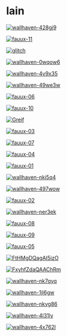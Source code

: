 # lain

<a href="wallhaven-428gj9.jpg"><img alt="wallhaven-428gj9" src="wallhaven-428gj9.jpg"></a>

<a href="fauux-11.png"><img alt="fauux-11" src="fauux-11.png"></a>

<a href="glitch.png"><img alt="glitch" src="glitch.png"></a>

<a href="wallhaven-0wqow6.png"><img alt="wallhaven-0wqow6" src="wallhaven-0wqow6.png"></a>

<a href="wallhaven-4v9x35.png"><img alt="wallhaven-4v9x35" src="wallhaven-4v9x35.png"></a>

<a href="wallhaven-49we3w.png"><img alt="wallhaven-49we3w" src="wallhaven-49we3w.png"></a>

<a href="fauux-06.png"><img alt="fauux-06" src="fauux-06.png"></a>

<a href="fauux-10.png"><img alt="fauux-10" src="fauux-10.png"></a>

<a href="Greif.jpg"><img alt="Greif" src="Greif.jpg"></a>

<a href="fauux-03.png"><img alt="fauux-03" src="fauux-03.png"></a>

<a href="fauux-07.png"><img alt="fauux-07" src="fauux-07.png"></a>

<a href="fauux-04.png"><img alt="fauux-04" src="fauux-04.png"></a>

<a href="fauux-01.png"><img alt="fauux-01" src="fauux-01.png"></a>

<a href="wallhaven-nkj5q4.jpg"><img alt="wallhaven-nkj5q4" src="wallhaven-nkj5q4.jpg"></a>

<a href="wallhaven-497wow.jpg"><img alt="wallhaven-497wow" src="wallhaven-497wow.jpg"></a>

<a href="fauux-02.png"><img alt="fauux-02" src="fauux-02.png"></a>

<a href="wallhaven-ner3ek.jpg"><img alt="wallhaven-ner3ek" src="wallhaven-ner3ek.jpg"></a>

<a href="fauux-08.png"><img alt="fauux-08" src="fauux-08.png"></a>

<a href="fauux-09.png"><img alt="fauux-09" src="fauux-09.png"></a>

<a href="fauux-05.png"><img alt="fauux-05" src="fauux-05.png"></a>

<a href="FtHMgDQagAI5izO.png"><img alt="FtHMgDQagAI5izO" src="FtHMgDQagAI5izO.png"></a>

<a href="FxyhfZdaQAAChRm.png"><img alt="FxyhfZdaQAAChRm" src="FxyhfZdaQAAChRm.png"></a>

<a href="wallhaven-nk7qyq.jpg"><img alt="wallhaven-nk7qyq" src="wallhaven-nk7qyq.jpg"></a>

<a href="wallhaven-1jl6gw.png"><img alt="wallhaven-1jl6gw" src="wallhaven-1jl6gw.png"></a>

<a href="wallhaven-nkvg86.png"><img alt="wallhaven-nkvg86" src="wallhaven-nkvg86.png"></a>

<a href="wallhaven-4l31ly.jpg"><img alt="wallhaven-4l31ly" src="wallhaven-4l31ly.jpg"></a>

<a href="wallhaven-4x762l.jpg"><img alt="wallhaven-4x762l" src="wallhaven-4x762l.jpg"></a>

